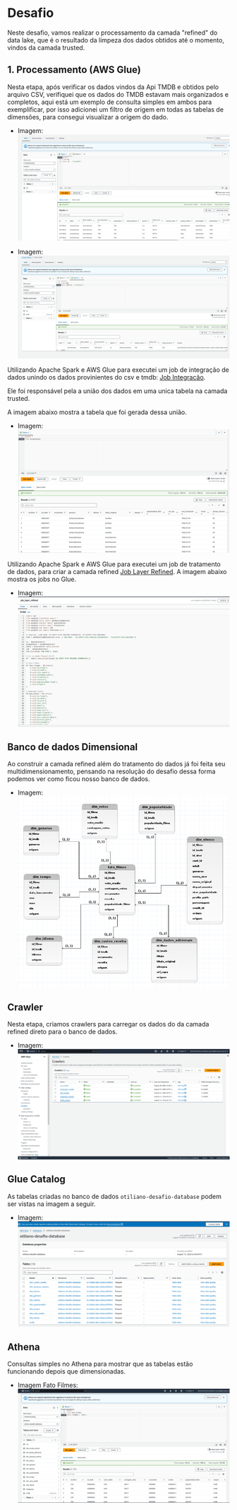 # Desafio

Neste desafio, vamos realizar o processamento da camada "refined" do data lake, que é o resultado da limpeza dos 
dados obtidos até o momento, vindos da camada trusted.

## 1. Processamento (AWS Glue)

Nesta etapa, após verificar os dados vindos da Api TMDB e obtidos pelo arquivo CSV, verifiquei que os dados do TMDB estavam 
mais organizados e completos, aqui está um exemplo de consulta simples em ambos para exemplificar, por isso adicionei um filtro de origem
em todas as tabelas de dimensões, para consegui visualizar a origem do dado.

- Imagem: ![CSV](../evidencias/fotos/csv_dados.png)

- Imagem: ![CSV](../evidencias/fotos/tmdb_dados.png)


Utilizando Apache Spark e AWS Glue para executei um job de integração de dados unindo os dados
provinientes do csv e tmdb: [Job Integracão](../desafio/job_integracao.py).

Ele foi responsável pela a união dos dados em uma unica tabela na camada trusted.

A imagem abaixo mostra a tabela que foi gerada dessa união.

- Imagem: ![tabela integracao](../evidencias/fotos/tabela_integracao.png)


Utilizando Apache Spark e AWS Glue para executei um job de tratamento de dados, para criar a camada refined [Job Layer Refined](../desafio/job_layer_refined.py).
A imagem abaixo mostra os jobs no Glue.

- Imagem: ![jobs](../evidencias/fotos/job_layer_refined.png)

## Banco de dados Dimensional

Ao construir a camada refined além do tratamento do dados já foi feita seu multidimensionamento, pensando na resolução do desafio
dessa forma podemos ver como ficou nosso banco de dados.

- Imagem: ![banco-dados_dimensional](../evidencias/fotos/banco_dados_dimensional.png)


## Crawler

Nesta etapa, criamos crawlers para carregar os dados do da camada refined direto para o banco de dados.

- Imagem: ![Crawler](../evidencias/fotos/crawlers.png)

## Glue Catalog

As tabelas criadas no banco de dados `otiliano-desafio-database` podem ser vistas na imagem a seguir.

- Imagem: ![database](../evidencias/fotos/otiliano-desafio-database.png)


## Athena

Consultas simples no Athena para mostrar que as tabelas estão funcionando depois que dimensionadas.

- Imagem Fato Filmes: ![Consulta Athena](../evidencias/fotos/consulta_fato_filmes.png)
